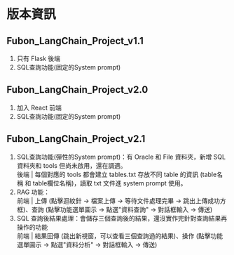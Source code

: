 # 版本資訊
## Fubon_LangChain_Project_v1.1 
1. 只有 Flask 後端
2. SQL查詢功能(固定的System prompt)
## Fubon_LangChain_Project_v2.0
1. 加入 React 前端
2. SQL查詢功能(固定的System prompt)
## Fubon_LangChain_Project_v2.1 
1. SQL查詢功能(彈性的System prompt)：有 Oracle 和 File 資料夾，新增 SQL 資料夾和 tools 但尚未啟用，還在調適。<br>
   後端 | 每個對應的 tools 都會建立 tables.txt 存放不同 table 的資訊 (table名稱 和 table欄位名稱)，讀取 txt 文件進 system prompt 使用。<br>
2. RAG 功能：<br>
   前端 | 上傳 (點擊迴紋針 -> 檔案上傳 -> 等待文件處理完畢 -> 跳出上傳成功方框)、查詢 (點擊功能選單圖示 -> 點選"資料查詢" -> 對話框輸入 -> 傳送)<br>
3. SQL 查詢後結果處理：會儲存三個查詢後的結果，還沒實作完針對查詢結果再操作的功能<br>
   前端 | 結果回傳 (跳出新視窗，可以查看三個查詢過的結果)、操作 (點擊功能選單圖示 -> 點選"資料分析" -> 對話框輸入 -> 傳送)<br>

